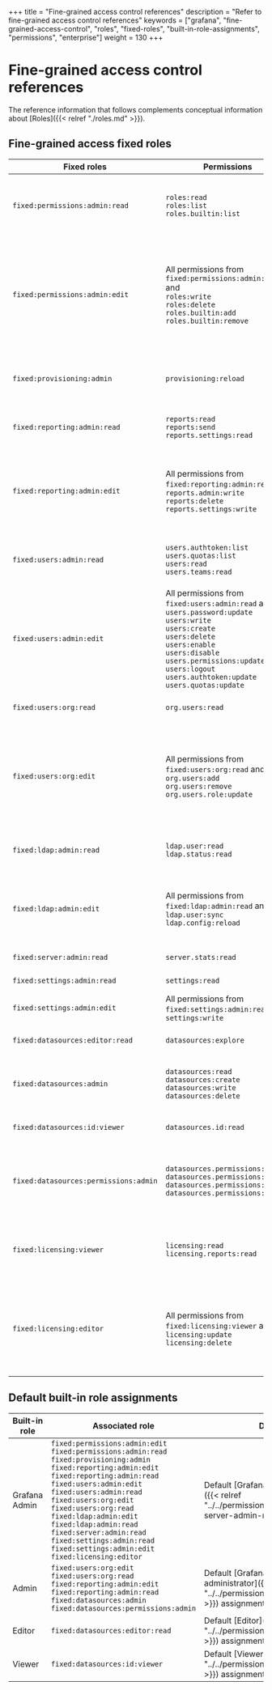 +++
title = "Fine-grained access control references"
description = "Refer to fine-grained access control references"
keywords = ["grafana", "fine-grained-access-control", "roles", "fixed-roles", "built-in-role-assignments", "permissions", "enterprise"]
weight = 130
+++

# Fine-grained access control references

The reference information that follows complements conceptual information about [Roles]({{< relref "./roles.md" >}}).

## Fine-grained access fixed roles

| Fixed roles                           | Permissions                                                                                                                                                                                                                                                                  | Descriptions                                                                                                                              |
| ------------------------------------- | ---------------------------------------------------------------------------------------------------------------------------------------------------------------------------------------------------------------------------------------------------------------------------- | ----------------------------------------------------------------------------------------------------------------------------------------- |
| `fixed:permissions:admin:read`        | `roles:read`<br>`roles:list`<br>`roles.builtin:list`                                                                                                                                                                                                                         | Allows you to list and get available roles and built-in role assignments.                                                                 |
| `fixed:permissions:admin:edit`        | All permissions from `fixed:permissions:admin:read` and <br>`roles:write`<br>`roles:delete`<br>`roles.builtin:add`<br>`roles.builtin:remove`                                                                                                                                 | Allows every read action, and allows you to create, change, and delete custom roles, and create or remove built-in role assignments.      |
| `fixed:provisioning:admin`            | `provisioning:reload`                                                                                                                                                                                                                                                        | Allows provisioning configurations to be reloaded.                                                                                        |
| `fixed:reporting:admin:read`          | `reports:read`<br>`reports:send`<br>`reports.settings:read`                                                                                                                                                                                                                  | Allows reports and report settings to be read.                                                                                            |
| `fixed:reporting:admin:edit`          | All permissions from `fixed:reporting:admin:read` and <br>`reports.admin:write`<br>`reports:delete`<br>`reports.settings:write`                                                                                                                                              | Allows every read action for reports, and in addition allows you to administer reports.                                                   |
| `fixed:users:admin:read`              | `users.authtoken:list`<br>`users.quotas:list`<br>`users:read`<br>`users.teams:read`                                                                                                                                                                                          | Allows you to list and get users and related information.                                                                                 |
| `fixed:users:admin:edit`              | All permissions from `fixed:users:admin:read` and <br>`users.password:update`<br>`users:write`<br>`users:create`<br>`users:delete`<br>`users:enable`<br>`users:disable`<br>`users.permissions:update`<br>`users:logout`<br>`users.authtoken:update`<br>`users.quotas:update` | Allows every read action for users, and in addition allows you to administer users.                                                       |
| `fixed:users:org:read`                | `org.users:read`                                                                                                                                                                                                                                                             | Allows you to get user organizations.                                                                                                     |
| `fixed:users:org:edit`                | All permissions from `fixed:users:org:read` and <br>`org.users:add`<br>`org.users:remove`<br>`org.users.role:update`                                                                                                                                                         | Allows every read action for user organizations, and in addition allows you to administer user organizations.                             |
| `fixed:ldap:admin:read`               | `ldap.user:read`<br>`ldap.status:read`                                                                                                                                                                                                                                       | Allows LDAP information and status to be read.                                                                                            |
| `fixed:ldap:admin:edit`               | All permissions from `fixed:ldap:admin:read` and <br>`ldap.user:sync`<br>`ldap.config:reload`                                                                                                                                                                                | Allows every read action for LDAP, and in addition allows you to administer LDAP.                                                         |
| `fixed:server:admin:read`             | `server.stats:read`                                                                                                                                                                                                                                                          | Reads server statistics.                                                                                                                  |
| `fixed:settings:admin:read`           | `settings:read`                                                                                                                                                                                                                                                              | Reads settings.                                                                                                                           |
| `fixed:settings:admin:edit`           | All permissions from `fixed:settings:admin:read` and<br>`settings:write`                                                                                                                                                                                                     | Updates settings.                                                                                                                         |
| `fixed:datasources:editor:read`       | `datasources:explore`                                                                                                                                                                                                                                                        | Allows the **Explore** tab to be accessed.                                                                                                |
| `fixed:datasources:admin`             | `datasources:read`<br>`datasources:create`<br>`datasources:write`<br>`datasources:delete`                                                                                                                                                                                    | Allows data sources to be created, read, updated, deleted.                                                                                |
| `fixed:datasources:id:viewer`         | `datasources.id:read`                                                                                                                                                                                                                                                        | Allows data source IDs to be read.                                                                                                        |
| `fixed:datasources:permissions:admin` | `datasources.permissions:create`<br> `datasources.permissions:read`<br> `datasources.permissions:delete`<br>`datasources.permissions:toggle`                                                                                                                                 | Allows data source permissions to be created, read, deleted, enabled, or disabled.                                                        |
| `fixed:licensing:viewer`              | `licensing:read`<br>`licensing.reports:read`                                                                                                                                                                                                                                 | Reads licensing information and custom permission reports.                                                                                |
| `fixed:licensing:editor`              | All permissions from `fixed:licensing:viewer` and <br>`licensing:update`<br>`licensing:delete`                                                                                                                                                                               | Reads licensing information and custom permission reports, and update and delete the license token.                                       |

## Default built-in role assignments

| Built-in role | Associated role                                                                                                                                                                                                                                                                                                                                                                                                                                         | Description                                                                                                                 |
| ------------- | ------------------------------------------------------------------------------------------------------------------------------------------------------------------------------------------------------------------------------------------------------------------------------------------------------------------------------------------------------------------------------------------------------------------------------------------------------- | --------------------------------------------------------------------------------------------------------------------------- |
| Grafana Admin | `fixed:permissions:admin:edit`<br>`fixed:permissions:admin:read`<br>`fixed:provisioning:admin`<br>`fixed:reporting:admin:edit`<br>`fixed:reporting:admin:read`<br>`fixed:users:admin:edit`<br>`fixed:users:admin:read`<br>`fixed:users:org:edit`<br>`fixed:users:org:read`<br>`fixed:ldap:admin:edit`<br>`fixed:ldap:admin:read`<br>`fixed:server:admin:read`<br>`fixed:settings:admin:read`<br>`fixed:settings:admin:edit`<br>`fixed:licensing:editor` | Default [Grafana server administrator]({{< relref "../../permissions/_index.md#grafana-server-admin-role" >}}) assignments. |
| Admin         | `fixed:users:org:edit`<br>`fixed:users:org:read`<br>`fixed:reporting:admin:edit`<br>`fixed:reporting:admin:read`<br>`fixed:datasources:admin`<br>`fixed:datasources:permissions:admin`                                                                                                                                                                                                                                                                  | Default [Grafana organization administrator]({{< relref "../../permissions/organization_roles.md" >}}) assignments.         |
| Editor        | `fixed:datasources:editor:read`                                                                                                                                                                                                                                                                                                                                                                                                                         | Default [Editor]({{< relref "../../permissions/organization_roles.md" >}}) assignments.                                     |
| Viewer        | `fixed:datasources:id:viewer`                                                                                                                                                                                                                                                                                                                                                                                                                           | Default [Viewer]({{< relref "../../permissions/organization_roles.md" >}}) assignments.                                     |
